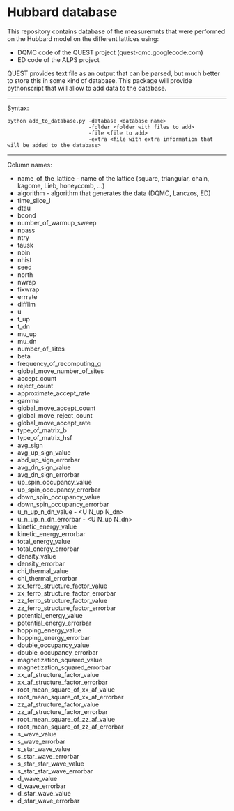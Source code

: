 # Hubbard database
This repository contains database of the measuremnts that were performed on the Hubbard model on the different lattices using:
 * DQMC code of the QUEST project (quest-qmc.googlecode.com)
 * ED code of the ALPS project

QUEST provides text file as an output that can be parsed, but much better to store this in some kind of database.
This package will provide pythonscript that will allow to add data to the database. 

----
Syntax:
```
python add_to_database.py -database <database name> 
                          -folder <folder with files to add> 
                          -file <file to add>
                          -extra <file with extra information that will be added to the database>
```

----

Column names:
 * name_of_the_lattice - name of the lattice (square, triangular, chain, kagome, Lieb, honeycomb, ...)
 * algorithm - algorithm that generates the data (DQMC, Lanczos, ED)
 * time_slice_l
 * dtau 
 * bcond
 * number_of_warmup_sweep
 * npass
 * ntry
 * tausk
 * nbin
 * nhist
 * seed
 * north
 * nwrap
 * fixwrap
 * errrate
 * difflim
 * u
 * t_up
 * t_dn
 * mu_up
 * mu_dn
 * number_of_sites
 * beta
 * frequency_of_recomputing_g
 * global_move_number_of_sites
 * accept_count
 * reject_count
 * approximate_accept_rate
 * gamma
 * global_move_accept_count
 * global_move_reject_count
 * global_move_accept_rate
 * type_of_matrix_b
 * type_of_matrix_hsf
 * avg_sign
 * avg_up_sign_value
 * abd_up_sign_errorbar
 * avg_dn_sign_value
 * avg_dn_sign_errorbar
 * up_spin_occupancy_value
 * up_spin_occupancy_errorbar
 * down_spin_occupancy_value
 * down_spin_occupancy_errorbar
 * u_n_up_n_dn_value - \<U N_up N_dn\>
 * u_n_up_n_dn_errorbar - \<U N_up N_dn\>
 * kinetic_energy_value
 * kinetic_energy_errorbar
 * total_energy_value
 * total_energy_errorbar
 * density_value
 * density_errorbar
 * chi_thermal_value
 * chi_thermal_errorbar
 * xx_ferro_structure_factor_value
 * xx_ferro_structure_factor_errorbar
 * zz_ferro_structure_factor_value
 * zz_ferro_structure_factor_errorbar
 * potential_energy_value
 * potential_energy_errorbar
 * hopping_energy_value
 * hopping_energy_errorbar
 * double_occupancy_value
 * double_occupancy_errorbar
 * magnetization_squared_value
 * magnetization_squared_errorbar
 * xx_af_structure_factor_value
 * xx_af_structure_factor_errorbar
 * root_mean_square_of_xx_af_value
 * root_mean_square_of_xx_af_errorbar
 * zz_af_structure_factor_value
 * zz_af_structure_factor_errorbar
 * root_mean_square_of_zz_af_value
 * root_mean_square_of_zz_af_errorbar
 * s_wave_value
 * s_wave_errorbar
 * s_star_wave_value
 * s_star_wave_errorbar
 * s_star_star_wave_value
 * s_star_star_wave_errorbar
 * d_wave_value
 * d_wave_errorbar
 * d_star_wave_value
 * d_star_wave_errorbar
